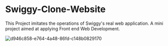 # Swiggy-Clone-Website
This Project imitates the operations of Swiggy's real web application. A mini project aimed at applying Front end Web Development.

![d946c858-e764-4a48-86fd-c148b0829170](https://github.com/manish7013/Swiggy-Clone-Website/assets/118071086/53bd568b-9c09-4444-bb33-b062e7c2ffde)

